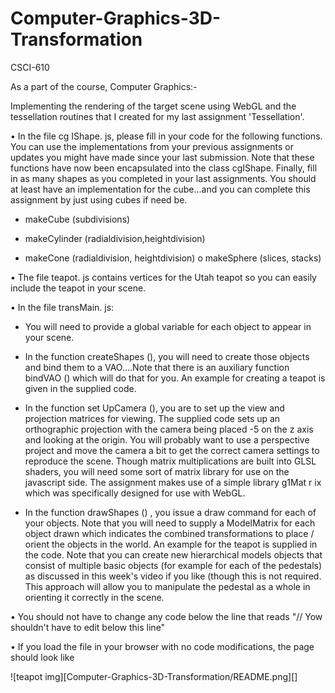 # Computer-Graphics-3D-Transformation
CSCI-610 

As a part of the course, Computer Graphics:-

Implementing the rendering of the target scene using WebGL and the tessellation routines that I created for my last assignment 'Tessellation'.

• In the file cg IShape. js, please fill in your code for the following functions. You can use the implementations from your previous assignments or updates you might have made since your last submission. Note that these functions have now been encapsulated into the class cgIShape. Finally, fill in as many shapes as you completed in your last assignments. You should at least have an implementation for the cube...and you can complete this assignment by just using cubes if need be.

* makeCube (subdivisions)

* makeCylinder (radialdivision,heightdivision)

* makeCone (radialdivision, heightdivision) o makeSphere (slices, stacks)

• The file teapot. js contains vertices for the Utah teapot so you can easily include the teapot in your scene.

• In the file transMain. js:

* You will need to provide a global variable for each object to appear in your scene.

* In the function createShapes (), you will need to create those objects and bind them to a VAO....Note that there is an auxiliary function bindVAO () which will do that for you. An example for creating a teapot is given in the supplied code.

* In the function set UpCamera (), you are to set up the view and projection matrices for viewing. The supplied code sets up an orthographic projection with the camera being placed -5 on the z axis and looking at the origin. You will probably want to use a perspective project and move the camera a bit to get the correct camera settings to reproduce the scene. Though matrix multiplications are built into GLSL shaders, you will need some sort of matrix library for use on the javascript side. The assignment makes use of a simple library g1Mat r ix which was specifically designed for use with WebGL.

* In the function drawShapes () , you issue a draw command for each of your objects. Note that you will need to supply a ModelMatrix for each object drawn which indicates the combined transformations to place / orient the objects in the world. An example for the teapot is supplied in the code. Note that you can create new hierarchical models objects that consist of multiple basic objects (for example for each of the pedestals) as discussed in this week's video if you like (though this is not required. This approach will allow you to manipulate the pedestal as a whole in orienting it correctly in the scene.

• You should not have to change any code below the line that reads "// Yow shouldn't have to edit below this line"

• If you load the file in your browser with no code modifications, the page should look like 

![teapot img][Computer-Graphics-3D-Transformation/README.png][]
